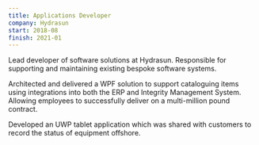 ```yaml
---
title: Applications Developer
company: Hydrasun
start: 2018-08
finish: 2021-01
---
```


Lead developer of software solutions at Hydrasun. Responsible for supporting and maintaining existing bespoke software systems.

Architected and delivered a WPF solution to support cataloguing items using integrations into both the ERP and Integrity Management System. Allowing employees to successfully deliver on a multi-million pound contract.

Developed an UWP tablet application which was shared with customers to record the status of equipment offshore.